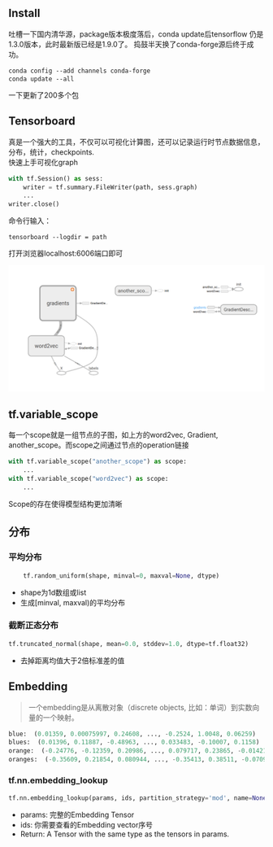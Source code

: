 ## Install
吐槽一下国内清华源，package版本极度落后，conda update后tensorflow 仍是1.3.0版本，此时最新版已经是1.9.0了。
捣鼓半天换了conda-forge源后终于成功。
```shell
conda config --add channels conda-forge
conda update --all
```
一下更新了200多个包

## Tensorboard
真是一个强大的工具，不仅可以可视化计算图，还可以记录运行时节点数据信息，分布，统计，checkpoints.  
快速上手可视化graph
```python
with tf.Session() as sess:
    writer = tf.summary.FileWriter(path, sess.graph)
    ...
writer.close()
```
命令行输入：
```shell
tensorboard --logdir = path
```
打开浏览器localhost:6006端口即可

![](figures/tensorboard.png)

## tf.variable_scope
每一个scope就是一组节点的子图，如上方的word2vec, Gradient, another_scope。而scope之间通过节点的operation链接
```python
with tf.variable_scope("another_scope") as scope:
    ...
with tf.variable_scope("word2vec") as scope:
    ...
```
Scope的存在使得模型结构更加清晰

## 分布  
### 平均分布
```python
    tf.random_uniform(shape, minval=0, maxval=None, dtype) 
```
- shape为1d数组或list
- 生成[minval, maxval)的平均分布 

### 截断正态分布
```python
tf.truncated_normal(shape, mean=0.0, stddev=1.0, dtype=tf.float32)
```
- 去掉距离均值大于2倍标准差的值

## Embedding
>一个embedding是从离散对象（discrete objects, 比如：单词）到实数向量的一个映射。 
```python 
blue:  (0.01359, 0.00075997, 0.24608, ..., -0.2524, 1.0048, 0.06259)
blues:  (0.01396, 0.11887, -0.48963, ..., 0.033483, -0.10007, 0.1158)
orange:  (-0.24776, -0.12359, 0.20986, ..., 0.079717, 0.23865, -0.014213)
oranges:  (-0.35609, 0.21854, 0.080944, ..., -0.35413, 0.38511, -0.070976)
```
### tf.nn.embedding_lookup
```python
tf.nn.embedding_lookup(params, ids, partition_strategy='mod', name=None, validate_indices=True, max_norm=None)
```
- params: 完整的Embedding Tensor
- ids: 你需要查看的Embedding vector序号
- Return: A Tensor with the same type as the tensors in params.  

